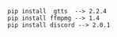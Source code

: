 ```pip install  gtts  --> 2.2.4``` <br>
```pip install ffmpmg --> 1.4``` <br>
```pip install discord --> 2.0.1```

